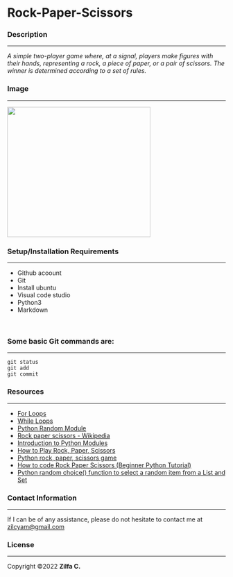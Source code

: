 # **Rock-Paper-Scissors**
### **Description**
---
 *A simple two-player game where, at a signal, players make figures with their hands, representing a rock, a piece of paper, or a pair of scissors. The winner is determined according to a set of rules.*


### **Image**
***

<img src="https://res.cloudinary.com/zilfa/image/upload/v1654106187/Rock_paper_scissors_ieakmo.png" width="330" height="300">


### **Setup/Installation Requirements**
---
- Github acoount 
- Git
- Install ubuntu
- Visual code studio
- Python3
- Markdown

<br>


### **Some basic Git commands are:**
---
```
git status
git add
git commit
```

### **Resources**
***
- [For Loops](https://www.youtube.com/watch?v=P9sIg93Boso&list=PLxuUHF3OiqfWAITD4gPUHZ1GcYRqmyF7P&index=19)
- [While Loops](https://www.youtube.com/watch?v=J8dkgM8Mck0&list=PLxuUHF3OiqfWAITD4gPUHZ1GcYRqmyF7P&index=20)
- [Python Random Module](https://www.w3schools.com/python/module_random.asp)
- [Rock paper scissors - Wikipedia](https://en.wikipedia.org/wiki/Rock_paper_scissors)
- [Introduction to Python Modules](https://www.youtube.com/watch?v=uoVUOTPL9Rw&list=PLxuUHF3OiqfWAITD4gPUHZ1GcYRqmyF7P&index=27)
- [How to Play Rock, Paper, Scissors](https://www.youtube.com/watch?v=ND4fd6yScBM)
- [Python rock, paper, scissors game](https://www.youtube.com/watch?v=GhPZHvhvlsk&t=165s)
- [How to code Rock Paper Scissors (Beginner Python Tutorial)](https://www.youtube.com/watch?v=xRlN8CFJwAM&t=145s)
- [Python random choice() function to select a random item from a List and Set](https://pynative.com/python-random-choice/)


### **Contact Information**
***
If I can be of any assistance, please do not hesitate to contact me at <zilcyam@gmail.com>

### **License**
---
Copyright &copy;2022 **Zilfa C.**
